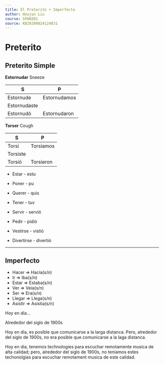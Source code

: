 ```yaml
---
title: El Preterito + Imperfecto
author: Houjun Liu
course: SPAN301
source: KB20200824124831
---
```


# Preterito
## Preterito Simple
**Estornudar** Sneeze

| S            | P            |
|--------------|--------------|
| Estornude    | Estornudamos |
| Estornudaste |              |
| Estornudó    | Estornudaron |

**Torser** Cough

| S        | P         |
|----------|-----------|
| Torsí    | Torsiamos |
| Torsiste |           |
| Torsió   | Torsieron |


* Estar - estu
* Poner - pu
* Querer - quis
* Tener - tuv

* Servir - servió
* Pedir - pidió
* Vestirse - vistió
* Divertirse - divertió

***

## Imperfecto

* Hacer => Hacía(s/n)
* Ir => Iba(s/n)
* Estar => Estaba(s/n)
* Ver => Veía(s/n)
* Ser => Era(s/n) 
* Llegar => Llega(s/n)
* Asistir => Asistía(s/n)


Hoy en dia...

Alrededor del siglo de 1900s

Hoy en dia, es posible que comunicarse a la larga distanca. Pero, alrededor del siglo de 1900s, no era posible que comunicarse a la laga distanca.

Hoy en dia, tenemos technologies para escuchar remotamente musica de alta calidad; pero, alrededor del siglo de 1900s, no teníamos estes techonolgias para escuchar remotament musica de este calidad.

